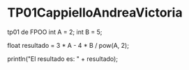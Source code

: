 # TP01CappielloAndreaVictoria
tp01 de FPOO
int A = 2;
int B = 5;

float resultado = 3 * A - 4 * B / pow(A, 2);

println("El resultado es: " + resultado);

